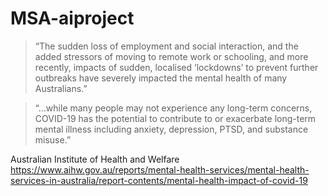 # MSA-aiproject
> “The sudden loss of employment and social interaction, and the added stressors of moving to remote work or schooling, and more recently, impacts of sudden, localised ‘lockdowns’ to prevent further outbreaks have severely impacted the mental health of many Australians.”

> “...while many people may not experience any long-term concerns, COVID-19 has the potential to contribute to or exacerbate long-term mental illness including anxiety, depression, PTSD, and substance misuse.”
      
Australian Institute of Health and Welfare 
https://www.aihw.gov.au/reports/mental-health-services/mental-health-services-in-australia/report-contents/mental-health-impact-of-covid-19
